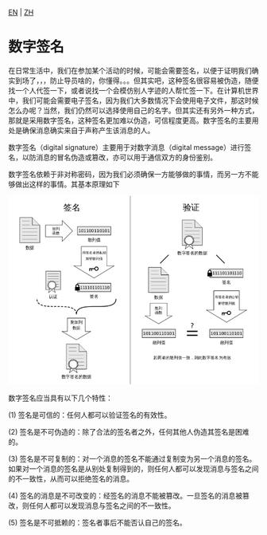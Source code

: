 [EN](./introduction.md) | [ZH](./introduction-zh.md)
# 数字签名

在日常生活中，我们在参加某个活动的时候，可能会需要签名，以便于证明我们确实到场了，，，防止导员啥的，你懂得。。。但其实吧，这种签名很容易被伪造，随便找一个人代签一下，或者说找一个会模仿别人字迹的人帮忙签一下。在计算机世界中，我们可能会需要电子签名，因为我们大多数情况下会使用电子文件，那这时候怎么办呢？当然，我们仍然可以选择使用自己的名字。但其实还有另外一种方式，那就是采用数字签名，这种签名更加难以伪造，可信程度更高。数字签名的主要用处是确保消息确实来自于声称产生该消息的人。

数字签名（digital signature）主要用于对数字消息（digital message）进行签名，以防消息的冒名伪造或篡改，亦可以用于通信双方的身份鉴别。

数字签名依赖于非对称密码，因为我们必须确保一方能够做的事情，而另一方不能够做出这样的事情。其基本原理如下

![](./figure/Digital_Signature_diagram.png)

数字签名应当具有以下几个特性：

(1) 签名是可信的：任何人都可以验证签名的有效性。

(2) 签名是不可伪造的：除了合法的签名者之外，任何其他人伪造其签名是困难的。

(3) 签名是不可复制的：对一个消息的签名不能通过复制变为另一个消息的签名。如果对一个消息的签名是从别处复制得到的，则任何人都可以发现消息与签名之间的不一致性，从而可以拒绝签名的消息。

(4) 签名的消息是不可改变的：经签名的消息不能被篡改。一旦签名的消息被篡改，则任何人都可以发现消息与签名之间的不一致性。

(5) 签名是不可抵赖的：签名者事后不能否认自己的签名。